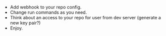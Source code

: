 - Add webhook to your repo config.
- Change run commands as you need.
- Think about an access to your repo for user from dev server (generate a new key pair?)
- Enjoy.
